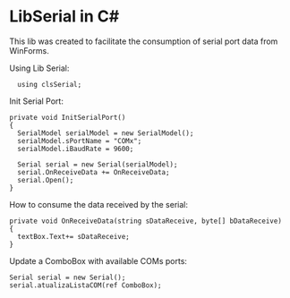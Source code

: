 # LibSerial in C#
This lib was created to facilitate the consumption of serial port data from WinForms.

Using Lib Serial:
```
  using clsSerial;
```

Init Serial Port:
```
private void InitSerialPort()
{
  SerialModel serialModel = new SerialModel();
  serialModel.sPortName = "COMx";
  serialModel.iBaudRate = 9600;

  Serial serial = new Serial(serialModel);
  serial.OnReceiveData += OnReceiveData;
  serial.Open();
}
```

How to consume the data received by the serial:
```
private void OnReceiveData(string sDataReceive, byte[] bDataReceive)
{
  textBox.Text+= sDataReceive;
}
```

Update a ComboBox with available COMs ports:
```
Serial serial = new Serial();
serial.atualizaListaCOM(ref ComboBox);
```

